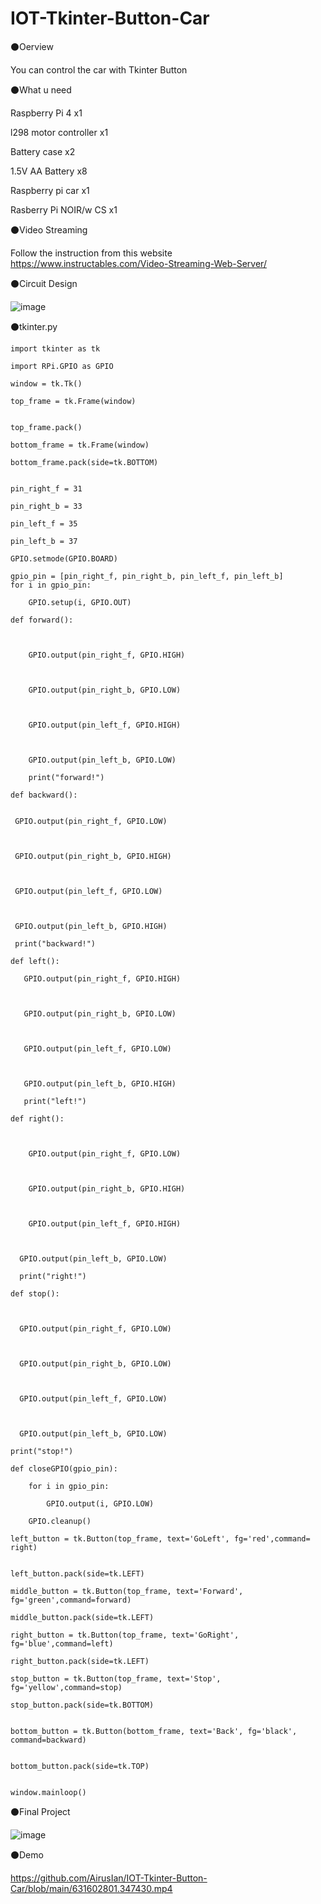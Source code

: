 # IOT-Tkinter-Button-Car
⚫Oerview

  You can control the car with Tkinter Button
  
⚫What u need

  Raspberry Pi 4 x1
  
  l298 motor controller x1
  
  Battery case x2
 
  1.5V AA Battery x8
  
  Raspberry pi car x1
  
  Rasberry Pi NOIR/w CS x1
  
⚫Video Streaming

  Follow the instruction from this website https://www.instructables.com/Video-Streaming-Web-Server/
  
⚫Circuit Design

   ![image](https://github.com/AirusIan/IOT-Tkinter-Button-Car/blob/main/IOT.png)
   
⚫tkinter.py

    import tkinter as tk

    import RPi.GPIO as GPIO

    window = tk.Tk()

    top_frame = tk.Frame(window)


    top_frame.pack()

    bottom_frame = tk.Frame(window)

    bottom_frame.pack(side=tk.BOTTOM)


    pin_right_f = 31

    pin_right_b = 33

    pin_left_f = 35

    pin_left_b = 37

    GPIO.setmode(GPIO.BOARD)
  
    gpio_pin = [pin_right_f, pin_right_b, pin_left_f, pin_left_b]
    for i in gpio_pin:
  
        GPIO.setup(i, GPIO.OUT)

    def forward():
  
      
      
        GPIO.output(pin_right_f, GPIO.HIGH)



        GPIO.output(pin_right_b, GPIO.LOW)



        GPIO.output(pin_left_f, GPIO.HIGH)



        GPIO.output(pin_left_b, GPIO.LOW)

        print("forward!")

    def backward():
  
   
     GPIO.output(pin_right_f, GPIO.LOW)
     
    
     
     GPIO.output(pin_right_b, GPIO.HIGH)
     
  
     
     GPIO.output(pin_left_f, GPIO.LOW)
     
    
     
     GPIO.output(pin_left_b, GPIO.HIGH)
     
     print("backward!")

    def left():
    
       GPIO.output(pin_right_f, GPIO.HIGH)



       GPIO.output(pin_right_b, GPIO.LOW)



       GPIO.output(pin_left_f, GPIO.LOW)

     
    
       GPIO.output(pin_left_b, GPIO.HIGH)
     
       print("left!")

    def right():
  
      
      
        GPIO.output(pin_right_f, GPIO.LOW)



        GPIO.output(pin_right_b, GPIO.HIGH)



        GPIO.output(pin_left_f, GPIO.HIGH)
      
     
      
      GPIO.output(pin_left_b, GPIO.LOW)
      
      print("right!")

    def stop():

    
    
      GPIO.output(pin_right_f, GPIO.LOW)
    
    
    
      GPIO.output(pin_right_b, GPIO.LOW)
    
   
    
      GPIO.output(pin_left_f, GPIO.LOW)
    
    
    
      GPIO.output(pin_left_b, GPIO.LOW)
    
    print("stop!")

    def closeGPIO(gpio_pin):
  
        for i in gpio_pin:
      
            GPIO.output(i, GPIO.LOW)
          
        GPIO.cleanup()

    left_button = tk.Button(top_frame, text='GoLeft', fg='red',command= right)


    left_button.pack(side=tk.LEFT)

    middle_button = tk.Button(top_frame, text='Forward', fg='green',command=forward)

    middle_button.pack(side=tk.LEFT)

    right_button = tk.Button(top_frame, text='GoRight', fg='blue',command=left)

    right_button.pack(side=tk.LEFT)

    stop_button = tk.Button(top_frame, text='Stop', fg='yellow',command=stop)

    stop_button.pack(side=tk.BOTTOM)


    bottom_button = tk.Button(bottom_frame, text='Back', fg='black', command=backward)


    bottom_button.pack(side=tk.TOP)


    window.mainloop()

⚫Final Project

![image](https://github.com/AirusIan/IOT-Tkinter-Button-Car/blob/main/S__14319686.jpg)

⚫Demo

https://github.com/AirusIan/IOT-Tkinter-Button-Car/blob/main/631602801.347430.mp4
  
